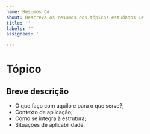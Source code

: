 ```yaml
---
name: Resumos C#
about: Descreva os resumos dos tópicos estudados C#
title: ''
labels: ''
assignees: ''

---
```


# Tópico

## Breve descrição

- O que faço com aquilo e para o que serve?;
- Contexto de aplicação;
- Como se integra à estrutura;
- Situações de aplicabilidade.
